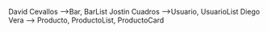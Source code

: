 David Cevallos -->Bar, BarList
Jostin Cuadros -->Usuario, UsuarioList
Diego Vera --> Producto, ProductoList, ProductoCard